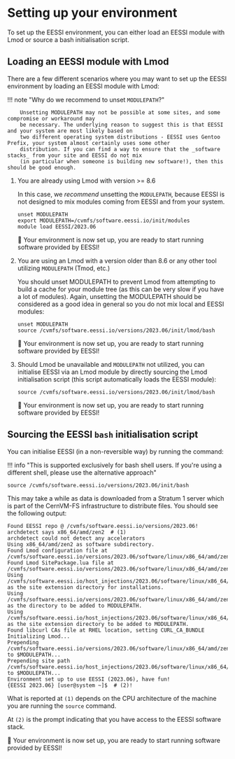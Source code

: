 # Setting up your environment

To set up the EESSI environment, you can either load an EESSI module with Lmod or source a bash initialisation script.

## Loading an EESSI module with Lmod

There are a few different scenarios where you may want to set up the EESSI environment by loading an EESSI module with Lmod:

   !!! note "Why do we recommend to unset `MODULEPATH`?"

        Unsetting MODULEPATH may not be possible at some sites, and some compromise or workaround may
        be necessary. The underlying reason to suggest this is that EESSI and your system are most likely based on
        two different operating system distributions - EESSI uses Gentoo Prefix, your system almost certainly uses some other
        distribution. If you can find a way to ensure that the _software stacks_ from your site and EESSI do not mix
        (in particular when someone is building new software!), then this should be good enough.

1.  You are already using Lmod with version >= 8.6

    In this case, we _recommend_ unsetting the `MODULEPATH`, because EESSI is not designed to mix modules coming from EESSI and from your system.

    ``` { .bash .copy }
    unset MODULEPATH
    export MODULEPATH=/cvmfs/software.eessi.io/init/modules
    module load EESSI/2023.06
    ```

    :clap: Your environment is now set up, you are ready to start running software provided by EESSI!

2.  You are using an Lmod with a version older than 8.6 or any other tool utilizing `MODULEPATH` (Tmod, etc.)

    You should unset MODULEPATH to prevent Lmod from attempting to build a cache for your module tree (as this can be very slow if you have
    a lot of modules). Again, unsetting the MODULEPATH should be considered as a good idea in general so you do not mix local and EESSI
    modules: 

    ``` { .bash .copy }
    unset MODULEPATH
    source /cvmfs/software.eessi.io/versions/2023.06/init/lmod/bash
    ```

    :clap: Your environment is now set up, you are ready to start running software provided by EESSI!

3.  Should Lmod be unavailable and `MODULEPATH` not utilized, you can initialise EESSI via an Lmod module by directly sourcing the Lmod initialisation script (this script automatically loads the EESSI module):

    ``` { .bash .copy }
    source /cvmfs/software.eessi.io/versions/2023.06/init/lmod/bash
    ```

    :clap: Your environment is now set up, you are ready to start running software provided by EESSI!

## Sourcing the EESSI `bash` initialisation script

You can initialise EESSI (in a non-reversible way) by running the command:

   !!! info "This is supported exclusively for bash shell users. If you're using a different shell, please use the alternative approach"

``` { .bash .copy }
source /cvmfs/software.eessi.io/versions/2023.06/init/bash
```

This may take a while as data is downloaded from a Stratum 1 server which is
part of the CernVM-FS infrastructure to distribute files. You should see the
following output:

``` { .bash .no-copy }
Found EESSI repo @ /cvmfs/software.eessi.io/versions/2023.06!
archdetect says x86_64/amd/zen2  # (1)
archdetect could not detect any accelerators
Using x86_64/amd/zen2 as software subdirectory.
Found Lmod configuration file at /cvmfs/software.eessi.io/versions/2023.06/software/linux/x86_64/amd/zen2/.lmod/lmodrc.lua
Found Lmod SitePackage.lua file at /cvmfs/software.eessi.io/versions/2023.06/software/linux/x86_64/amd/zen2/.lmod/SitePackage.lua
Using /cvmfs/software.eessi.io/host_injections/2023.06/software/linux/x86_64/amd/zen2 as the site extension directory for installations.
Using /cvmfs/software.eessi.io/versions/2023.06/software/linux/x86_64/amd/zen2/modules/all as the directory to be added to MODULEPATH.
Using /cvmfs/software.eessi.io/host_injections/2023.06/software/linux/x86_64/amd/zen2/modules/all as the site extension directory to be added to MODULEPATH.
Found libcurl CAs file at RHEL location, setting CURL_CA_BUNDLE
Initializing Lmod...
Prepending /cvmfs/software.eessi.io/versions/2023.06/software/linux/x86_64/amd/zen2/modules/all to $MODULEPATH...
Prepending site path /cvmfs/software.eessi.io/host_injections/2023.06/software/linux/x86_64/amd/zen2/modules/all to $MODULEPATH...
Environment set up to use EESSI (2023.06), have fun!
{EESSI 2023.06} [user@system ~]$  # (2)!
```

What is reported at `(1)` depends on the CPU architecture of the machine you are running the `source` command.

At `(2)` is the prompt indicating that you have access to the EESSI software stack.

:clap: Your environment is now set up, you are ready to start running software provided by EESSI!
